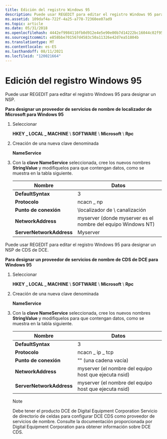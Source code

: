 ```yaml
---
title: Edición del registro Windows 95
description: Puede usar REGEDIT para editar el registro Windows 95 para designar un NSP.
ms.assetid: 109daf4a-722f-4a25-a778-72360ee07ad9
ms.topic: article
ms.date: 05/31/2018
ms.openlocfilehash: 4442ef9984110fb0d912e4e5e90e00b7d14222bc16044c02f9570fe3e714c066
ms.sourcegitcommit: e858bbe701567d4583c50a11326e42d7ea51804b
ms.translationtype: MT
ms.contentlocale: es-ES
ms.lasthandoff: 08/11/2021
ms.locfileid: "120021664"
---
```

# <a name="editing-the-windows-95-registry"></a>Edición del registro Windows 95

Puede usar REGEDIT para editar el registro Windows 95 para designar un NSP.

**Para designar un proveedor de servicios de nombre de localizador de Microsoft para Windows 95**

1.  Seleccionar

    **HKEY \_ LOCAL \_ MACHINE** \\ **SOFTWARE** \\ **Microsoft** \\ **Rpc**

2.  Creación de una nueva clave denominada

    **NameService**

3.  Con la **clave NameService** seleccionada, cree los nuevos nombres **StringValue** y modifiquelos para que contengan datos, como se muestra en la tabla siguiente.

    

    | Nombre                     | Datos                                                                        |
    |--------------------------|-----------------------------------------------------------------------------|
    | **DefaultSyntax**        | 3<br/>                                                                |
    | **Protocolo**             | ncacn \_ np<br/>                                                        |
    | **Punto de conexión**             | \\localizador de \\ canalización<br/>                                                  |
    | **NetworkAddress**       | myserver (donde myserver es el nombre del equipo Windows NT)<br/> |
    | **ServerNetworkAddress** | Myserver<br/>                                                         |

    

     

Puede usar REGEDIT para editar el registro Windows 95 para designar un NSP de CDS de DCE.

**Para designar un proveedor de servicios de nombre de CDS de DCE para Windows 95**

1.  Seleccionar

    **HKEY \_ LOCAL \_ MACHINE** \\ **SOFTWARE** \\ **Microsoft** \\ **Rpc**

2.  Creación de una nueva clave denominada

    **NameService**

3.  Con la **clave NameService** seleccionada, cree los nuevos nombres **StringValue** y modifiquelos para que contengan datos, como se muestra en la tabla siguiente.

    

    | Nombre                     | Datos                                                             |
    |--------------------------|------------------------------------------------------------------|
    | **DefaultSyntax**        | 3<br/>                                                     |
    | **Protocolo**             | ncacn \_ ip \_ tcp<br/>                                        |
    | **Punto de conexión**             | "" (una cadena vacía)<br/>                                  |
    | **NetworkAddress**       | myserver (el nombre del equipo host que ejecuta nsid)<br/> |
    | **ServerNetworkAddress** | myserver (el nombre del equipo host que ejecuta nsid)<br/> |

    

     

    > [!Note]  
    > Debe tener el producto DCE de Digital Equipment Corporation Servicio de directorio de celdas para configurar DCE CDS como proveedor de servicios de nombre. Consulte la documentación proporcionada por Digital Equipment Corporation para obtener información sobre DCE CDS.

     

 

 





